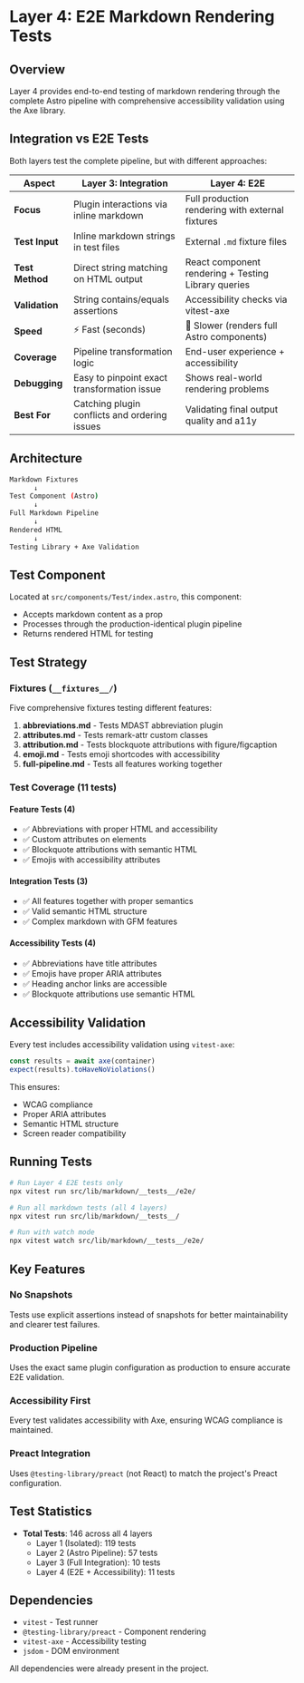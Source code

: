 # Layer 4: E2E Markdown Rendering Tests

## Overview

Layer 4 provides end-to-end testing of markdown rendering through the complete Astro pipeline with comprehensive accessibility validation using the Axe library.

## Integration vs E2E Tests

Both layers test the complete pipeline, but with different approaches:

| Aspect | **Layer 3: Integration** | **Layer 4: E2E** |
|--------|--------------------------|------------------|
| **Focus** | Plugin interactions via inline markdown | Full production rendering with external fixtures |
| **Test Input** | Inline markdown strings in test files | External `.md` fixture files |
| **Test Method** | Direct string matching on HTML output | React component rendering + Testing Library queries |
| **Validation** | String contains/equals assertions | Accessibility checks via vitest-axe |
| **Speed** | ⚡ Fast (seconds) | 🐢 Slower (renders full Astro components) |
| **Coverage** | Pipeline transformation logic | End-user experience + accessibility |
| **Debugging** | Easy to pinpoint exact transformation issue | Shows real-world rendering problems |
| **Best For** | Catching plugin conflicts and ordering issues | Validating final output quality and a11y |

## Architecture

```bash
Markdown Fixtures
      ↓
Test Component (Astro)
      ↓
Full Markdown Pipeline
      ↓
Rendered HTML
      ↓
Testing Library + Axe Validation
```

## Test Component

Located at `src/components/Test/index.astro`, this component:

- Accepts markdown content as a prop
- Processes through the production-identical plugin pipeline
- Returns rendered HTML for testing

## Test Strategy

### Fixtures (`__fixtures__/`)

Five comprehensive fixtures testing different features:

1. **abbreviations.md** - Tests MDAST abbreviation plugin
2. **attributes.md** - Tests remark-attr custom classes
3. **attribution.md** - Tests blockquote attributions with figure/figcaption
4. **emoji.md** - Tests emoji shortcodes with accessibility
5. **full-pipeline.md** - Tests all features working together

### Test Coverage (11 tests)

#### Feature Tests (4)

- ✅ Abbreviations with proper HTML and accessibility
- ✅ Custom attributes on elements
- ✅ Blockquote attributions with semantic HTML
- ✅ Emojis with accessibility attributes

#### Integration Tests (3)

- ✅ All features together with proper semantics
- ✅ Valid semantic HTML structure
- ✅ Complex markdown with GFM features

#### Accessibility Tests (4)

- ✅ Abbreviations have title attributes
- ✅ Emojis have proper ARIA attributes
- ✅ Heading anchor links are accessible
- ✅ Blockquote attributions use semantic HTML

## Accessibility Validation

Every test includes accessibility validation using `vitest-axe`:

```typescript
const results = await axe(container)
expect(results).toHaveNoViolations()
```

This ensures:

- WCAG compliance
- Proper ARIA attributes
- Semantic HTML structure
- Screen reader compatibility

## Running Tests

```bash
# Run Layer 4 E2E tests only
npx vitest run src/lib/markdown/__tests__/e2e/

# Run all markdown tests (all 4 layers)
npx vitest run src/lib/markdown/__tests__/

# Run with watch mode
npx vitest watch src/lib/markdown/__tests__/e2e/
```

## Key Features

### No Snapshots

Tests use explicit assertions instead of snapshots for better maintainability and clearer test failures.

### Production Pipeline

Uses the exact same plugin configuration as production to ensure accurate E2E validation.

### Accessibility First

Every test validates accessibility with Axe, ensuring WCAG compliance is maintained.

### Preact Integration

Uses `@testing-library/preact` (not React) to match the project's Preact configuration.

## Test Statistics

- **Total Tests**: 146 across all 4 layers
  - Layer 1 (Isolated): 119 tests
  - Layer 2 (Astro Pipeline): 57 tests
  - Layer 3 (Full Integration): 10 tests
  - Layer 4 (E2E + Accessibility): 11 tests

## Dependencies

- `vitest` - Test runner
- `@testing-library/preact` - Component rendering
- `vitest-axe` - Accessibility testing
- `jsdom` - DOM environment

All dependencies were already present in the project.
